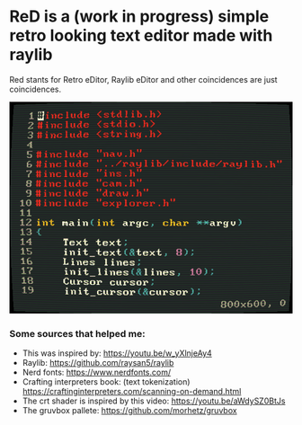 # ReD is a (work in progress) simple retro looking text editor made with raylib

Red stants for Retro eDitor, 
Raylib eDitor and other coincidences are just coincidences.

![foto](./imagen2.png)

### Some sources that helped me: 

- This was inspired by: https://youtu.be/w_yXlnjeAy4
- Raylib: https://github.com/raysan5/raylib
- Nerd fonts: https://www.nerdfonts.com/ 
- Crafting interpreters book: (text tokenization) https://craftinginterpreters.com/scanning-on-demand.html
- The crt shader is inspired by this video: https://youtu.be/aWdySZ0BtJs
- The gruvbox pallete: https://github.com/morhetz/gruvbox
